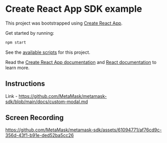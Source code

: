 # Create React App SDK example

This project was bootstrapped using [Create React App](https://github.com/facebook/create-react-app).

Get started by running:

```bash
npm start
```

See the [available scripts](https://create-react-app.dev/docs/available-scripts) for this project.

Read the [Create React App documentation](https://create-react-app.dev/docs/getting-started) and
[React documentation](https://react.dev/) to learn more.

## Instructions
Link - https://github.com/MetaMask/metamask-sdk/blob/main/docs/custom-modal.md


## Screen Recording

https://github.com/MetaMask/metamask-sdk/assets/61094771/af76cd9c-356d-43f1-b91e-ded52ba5cc26

